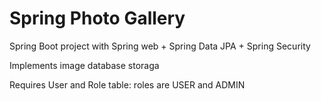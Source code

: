 # Spring Photo Gallery

Spring Boot project with Spring web + Spring Data JPA + Spring Security

Implements image database storaga

Requires User and Role table: roles are USER and ADMIN